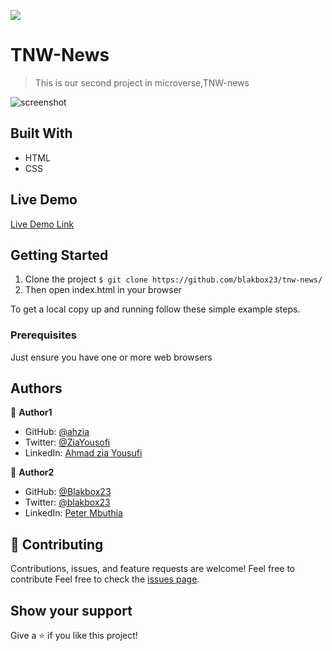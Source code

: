 ![](https://img.shields.io/badge/Microverse-blueviolet)

# TNW-News

> This is our second project in microverse,TNW-news  

![screenshot](./app_screenshot.PNG)

## Built With

- HTML
- CSS

## Live Demo

[Live Demo Link]()

## Getting Started

1. Clone the project 
  `$ git clone https://github.com/blakbox23/tnw-news/`
2. Then open index.html in your browser

To get a local copy up and running follow these simple example steps.

### Prerequisites

Just ensure you have one or more web browsers

## Authors

👤 **Author1**

- GitHub: [@ahzia](https://github.com/ahzia)
- Twitter: [@ZiaYousofi](https://twitter.com/ZiaYousofi)
- LinkedIn: [Ahmad zia Yousufi](https://https://www.linkedin.com/in/ah-ziayosfi)

👤 **Author2**

- GitHub: [@Blakbox23](https://github.com/blakbox23)
- Twitter: [@blakbox23](https://twitter.com/blakbox23)
- LinkedIn: [Peter Mbuthia](https://www.linkedin.com/in/peter-mbuthia-b15791182/)

## 🤝 Contributing

Contributions, issues, and feature requests are welcome!
Feel free to contribute 
Feel free to check the [issues page]().

## Show your support

Give a ⭐️ if you like this project!



